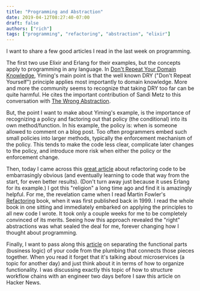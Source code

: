 ```yaml
---
title: "Programming and Abstraction"
date: 2019-04-12T08:27:40-07:00
draft: false
authors: ["rich"]
tags: ["programming", "refactoring", "abstraction", "elixir"]
---
```


I want to share a few good articles I read in the last week on programming.  

The first two use Elixir and Erlang for their examples, but the concepts apply to programming in any language.
In [Don't Repeat Your Domain Knowledge](https://dsdshcym.github.io/blog/2018/10/26/dont-repeat-your-domain-knowledge/), Yiming's main point is that the well known DRY ("Don't Repeat Yourself") principle applies most importantly to domain knowledge.  More and more the community seems to recognize that taking DRY too far can be quite harmful.  He cites the important contribution of Sandi Metz to this conversation with [The Wrong Abstraction](https://www.sandimetz.com/blog/2016/1/20/the-wrong-abstraction).

But, the point I want to make about Yiming's example, is the importance of recognizing a policy and factoring out that policy (the conditional) into its own method/function. In his example, the policy is: when is someone allowed to comment on a blog post.   Too often programmers embed such small policies into larger methods, typically the enforcement mechanism of the policy.  This tends to make the code less clear, complicate later changes to the policy, and introduce more risk when either the policy or the enforcement change.

Then, today I came across this [great article](https://medium.com/@gar1t/solving-embarrassingly-obvious-problems-in-erlang-e3f21a6203cc) about refactoring code to be embarrasingly obvious (and eventually learning to code that way from the start, for even better results).  (Don't turn away just because it uses Erlang for its example.)  I got this "religion" a long time ago and find it is amazingly helpful.  For me, the revelation came when I read Martin Fowler's [Refactoring](https://martinfowler.com/books/refactoring.html) book, when it was first published back in 1999.  I read the whole book in one sitting and immediately embarked on applying the principles to all new code I wrote.  It took only a couple weeks for me to be completely convinced of its merits.  Seeing how this approach revealed the "right" abstractions was what sealed the deal for me, forever changing how I thought about programming.

Finally, I want to pass along this [article](https://microservices-on-my-mind.blogspot.com/2019/04/break-functional-and-orchestration.html?m=1) on separating the functional parts (business logic) of your code from the plumbing that connects those pieces together.  When you read it forget that it's talking about microservices (a topic for another day) and just think about it in terms of how to organize functionality.  I was discussing exactly this topic of how to structure workflow chains with an engineer two days before I saw this article on Hacker News.

